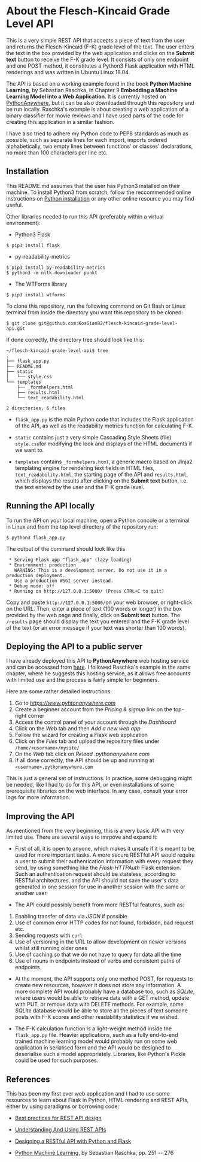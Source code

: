 # About the Flesch-Kincaid Grade Level API

This is a very simple REST API that accepts a piece of text from the user and returns 
the Flesch-Kincaid (F-K) grade level of the text. The user enters the text in the box 
provided by the web application and clicks on the **Submit text** button to receive the 
F-K grade level. It consists of only one endpoint and one POST method, it constitutes 
a Python3 Flask application with HTML renderings and was written in Ubuntu Linux 18.04.

The API is based on a working example found in the book **Python Machine Learning**, 
by Sebastian Raschka, in Chapter 9 **Embedding a Machine Learning Model into a Web Application**. 
It is currently hosted on [PythonAnywhere](http://kosgian82.pythonanywhere.com), 
but it can be also downloaded through this repository and be run locally. Raschka's example 
is about creating a web application of a binary classifier for movie reviews and I have used 
parts of the code for creating this application in a similar fashion.

I have also tried to adhere my Python code to PEP8 standards as much as possible, such as 
separate lines for each import, imports ordered alphabetically, two empty lines between 
functions' or classes' declarations, no more than 100 characters per line etc.


## Installation

This README.md assumes that the user has Python3 installed on their machine. To install 
Python3 from scratch, follow the reccommended online instructions on 
[Python installation](https://realpython.com/installing-python/) 
or any other online resource you may find useful.

Other libraries needed to run this API (preferably within a virtual environment):

* Python3 Flask

```
$ pip3 install flask
```
* py-readability-metrics

```
$ pip3 install py-readability-metrics
$ python3 -m nltk.downloader punkt
```
* The WTForms library

```
$ pip3 install wtforms
```

To clone this repository, run the following command on Git Bash or Linux terminal from 
inside the directory you want this repository to be cloned:

```
$ git clone git@github.com:KosGian82/flesch-kincaid-grade-level-api.git
```

If done correctly, the directory tree should look like this:

```
~/flesch-kincaid-grade-level-api$ tree
.
├── flask_app.py
├── README.md
├── static
│   └── style.css
└── templates
    ├── _formhelpers.html
    ├── results.html
    └── text_readability.html

2 directories, 6 files
```
* `flask_app.py` is the main Python code that includes the Flask application of the API, 
as well as the readability metrics function for calculating F-K. 

* `static` contains just a very simple Cascading Style Sheets (file) `style.css`for modifying 
the look and displays of the HTML documents if we want to. 

* `templates` contains `_formhelpers.html`, a generic macro based on Jinja2 templating engine 
for rendering text fields in HTML files, `text_readability.html`, the starting page of the 
API and `results.html`, which displays the results after clicking on the **Submit text** button, 
i.e. the text entered by the user and the F-K grade level.


## Running the API locally

To run the API on your local machine, open a Python concole or a terminal in Linux and from 
the top level directory of the repository run:

```
$ python3 flask_app.py
```

The output of the command should look like this

```
 * Serving Flask app "flask_app" (lazy loading)
 * Environment: production
   WARNING: This is a development server. Do not use it in a production deployment.
   Use a production WSGI server instead.
 * Debug mode: off
 * Running on http://127.0.0.1:5000/ (Press CTRL+C to quit)
```

Copy and paste `http://127.0.0.1:5000/`on your web browser, or right-click on the URL. 
Then, enter a piece of text (100 words or longer) in the box provided by the web page and 
finally, click on **Submit text** button. The `/results` page should display the text you 
entered and the F-K grade level of the text (or an error message if your text was shorter 
than 100 words).


## Deploying the API to a public server

I have already deployed this API to **PythonAnywhere** web hosting service and can be 
accessed from [here](http://kosgian82.pythonanywhere.com). I followed Raschka's example 
in the same chapter, where he suggests this hosting service, as it allows free accounts 
with limited use and the process is fairly simple for beginners.

Here are some rather detailed instructions:

1. Go to *https://www.pyhtonanywhere.com*
2. Create a beginner account from the *Pricing & signup* link on the top-right corner
3. Access the control panel of your account through the *Dashboard* 
4. Click on the  *Web* tab and then *Add a new web app*
5. Follow the wizard for creating a Flask web application
6. Click on the *Files* tab and upload the repository files under `/home/<username>/mysite/`
7. On the *Web* tab click on *Reload <username>.pythonanywhere.com*
8. If all done correctly, the API should be up and running at `<username>.pythonanywhere.com`

This is just a general set of instructions. In practice, some debugging might be needed, like 
I had to do for this API, or even installations of some prerequisite libraries on the web interface. 
In any case, consult your error logs for more information.

## Improving the API

As mentioned from the very beginning, this is a very basic API with very limited use. 
There are several ways to imrpove and expand it:

* First of all, it is open to anyone, which makes it unsafe if it is meant to be used 
for more important tasks. A more secure RESTful API would require a user to submit 
their authentication information with every request they send, by using something like 
the *Flask-HTTPAuth* Flask extension. Such an authentication request should be stateless, 
according to RESTful architectures, and the API should  not save the user's data generated 
in one session for use in another session with the same or another user.

* The API could possibly benefit from more RESTful features, such as: 
1. Enabling transfer of data via *JSON* if possible
2. Use of common error HTTP codes for not found, forbidden, bad request etc.
3. Sending requests with `curl`
4. Use of versioning in the URL to allow development on newer versions whilst still running older ones
5. Use of caching so that we do not have to query for data all the time
6. Use of nouns in endpoints instead of verbs and consistent paths of endpoints

* At the moment, the API supports only one method POST, for requests to create new resources, 
however it does not store any information. A more complete API would probably have a 
database too, such as *SQLite*, where users would be able to retrieve data with a GET 
method, update with PUT, or remove data with DELETE methods. For example, some *SQLite* 
database would be able to store all the pieces of text someone posts with F-K scores and 
other readability statistics if we wished.

* The F-K calculation function is a light-weight method inside the `flask_app.py` file. 
Heavier applications, such as a fully end-to-end trained machine learning model would 
probably run on some web application in serialised form and the API would be designed 
to deserialise such a model appropriately. Libraries, like Python's Pickle could be 
used for such purposes.

## References

This has been my first ever web application and I had to use some resources to learn 
about Flask in Python, HTML rendering and REST APIs, either by using paradigms or borrowing code:

* [Best practices for REST API design](https://stackoverflow.blog/2020/03/02/best-practices-for-rest-api-design/)

* [Understanding And Using REST APIs](https://www.smashingmagazine.com/2018/01/understanding-using-rest-api/)

* [Designing a RESTful API with Python and Flask](https://blog.miguelgrinberg.com/post/designing-a-restful-api-with-python-and-flask)

* [Python Machine Learning](https://www.goodreads.com/book/show/25545994-python-machine-learning), 
by Sebastian Raschka, pp. 251 -- 276

